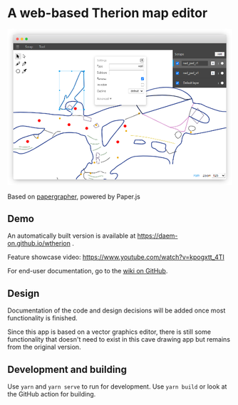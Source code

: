 # A web-based Therion map editor
<center>
	<img alt="Screenshot" src="github_assets/window_frame.png">
</center>

Based on [papergrapher](https://github.com/w00dn/papergrapher/), powered by Paper.js

## Demo
An automatically built version is available at https://daem-on.github.io/wtherion .

Feature showcase video: https://www.youtube.com/watch?v=kpogxtt_4TI

For end-user documentation, go to the [wiki on GitHub](https://github.com/daem-on/wtherion/wiki).

## Design
Documentation of the code and design decisions will be added once most functionality is finished.

Since this app is based on a vector graphics editor, there is still some functionality that doesn't need to exist in this cave drawing app but remains from the original version.

## Development and building
Use `yarn` and `yarn serve` to run for development. Use `yarn build` or look at the GitHub action for building.